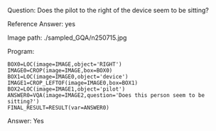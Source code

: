 Question: Does the pilot to the right of the device seem to be sitting?

Reference Answer: yes

Image path: ./sampled_GQA/n250715.jpg

Program:

```
BOX0=LOC(image=IMAGE,object='RIGHT')
IMAGE0=CROP(image=IMAGE,box=BOX0)
BOX1=LOC(image=IMAGE0,object='device')
IMAGE1=CROP_LEFTOF(image=IMAGE0,box=BOX1)
BOX2=LOC(image=IMAGE1,object='pilot')
ANSWER0=VQA(image=IMAGE2,question='Does this person seem to be sitting?')
FINAL_RESULT=RESULT(var=ANSWER0)
```
Answer: Yes

